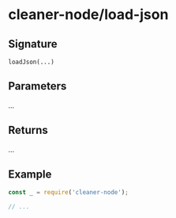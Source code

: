 # cleaner-node/load-json

## Signature

`loadJson(...)`

## Parameters

...

## Returns

...

## Example

```javascript
const _ = require('cleaner-node');

// ...
```
